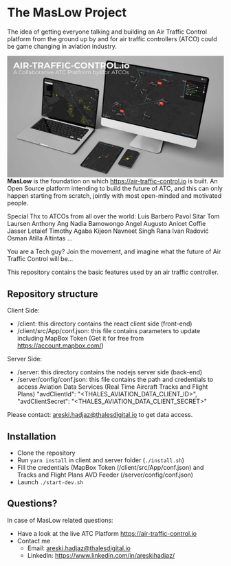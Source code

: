 # The MasLow Project
The idea of getting everyone talking and building an Air Traffic Control platform from the ground up by and for air traffic controllers (ATCO) could be game changing in aviation industry. 

<img src="client/resources/Thumbnail.jpg"
     alt="Air-Traffic-Control.io Thumbnail"
     style="float: left; margin-right: 10px;" />
     
**MasLow** is the foundation on which https://air-traffic-control.io is built. An Open Source platform intending to build the future of ATC, and this can only happen starting from scratch, jointly with most open-minded and motivated people. 


Special Thx to ATCOs from all over the world:
Luis Barbero
Pavol Sitar
Tom Laursen
Anthony Ang
Nadia Bamowongo
Angel Augusto
Anicet Coffie
Jasser Letaief
Timothy Agaba
Kijeon
Navneet Singh Rana
Ivan Radović
Osman Atilla Altintas
...

You are a Tech guy?
Join the movement, and imagine what the future of Air Traffic Control will be...

This repository contains the basic features used by an air traffic controller. 

## Repository structure
Client Side:
- /client: this directory contains the react client side (front-end)
- /client/src/App/conf.json: this file contains parameters to update including MapBox Token (Get it for free from https://account.mapbox.com/)

Server Side:
- /server: this directory contains the nodejs server side (back-end)
- /server/config/conf.json: this file contains the path and credentials to access Aviation Data Services (Real Time Aircraft Tracks and Flight Plans)
"avdClientId": "<THALES_AVIATION_DATA_CLIENT_ID>",
"avdClientSecret": "<THALES_AVIATION_DATA_CLIENT_SECRET>"

Please contact: areski.hadjaz@thalesdigital.io to get data access.

## Installation
- Clone the repository
- Run `yarn install` in client and server folder (`./install.sh`)
- Fill the credentials (MapBox Token (/client/src/App/conf.json) and Tracks and Flight Plans AVD Feeder (/server/config/conf.json)
- Launch `./start-dev.sh`

## Questions?
In case of MasLow related questions:
- Have a look at the live ATC Platform https://air-traffic-control.io
- Contact me
  - Email: [areski.hadjaz@thalesdigital.io](mailto:areski.hadjaz@thalesdigital.io)
  - LinkedIn: https://www.linkedin.com/in/areskihadjaz/ 

